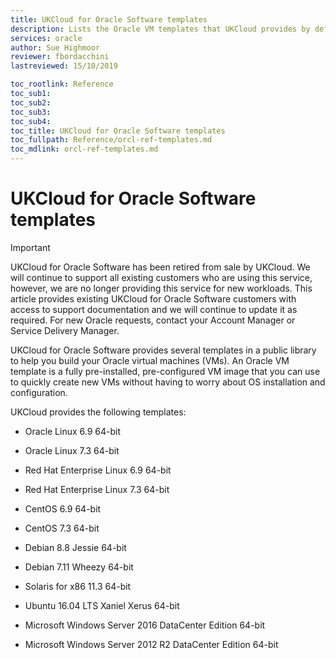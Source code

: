```yaml
---
title: UKCloud for Oracle Software templates
description: Lists the Oracle VM templates that UKCloud provides by default with UKCloud for Oracle Software
services: oracle
author: Sue Highmoor
reviewer: fbordacchini
lastreviewed: 15/10/2019

toc_rootlink: Reference
toc_sub1: 
toc_sub2:
toc_sub3:
toc_sub4:
toc_title: UKCloud for Oracle Software templates
toc_fullpath: Reference/orcl-ref-templates.md
toc_mdlink: orcl-ref-templates.md
---
```


# UKCloud for Oracle Software templates

> [!IMPORTANT]
> UKCloud for Oracle Software has been retired from sale by UKCloud. We will continue to support all existing customers who are using this service, however, we are no longer providing this service for new workloads. This article provides existing UKCloud for Oracle Software customers with access to support documentation and we will continue to update it as required. For new Oracle requests, contact your Account Manager or Service Delivery Manager.

UKCloud for Oracle Software provides several templates in a public library to help you build your Oracle virtual machines (VMs). An Oracle VM template is a fully pre-installed, pre-configured VM image that you can use to quickly create new VMs without having to worry about OS installation and configuration.

UKCloud provides the following templates:

- Oracle Linux 6.9 64-bit

- Oracle Linux 7.3 64-bit

- Red Hat Enterprise Linux 6.9 64-bit

- Red Hat Enterprise Linux 7.3 64-bit

- CentOS 6.9 64-bit

- CentOS 7.3 64-bit

- Debian 8.8 Jessie 64-bit

- Debian 7.11 Wheezy 64-bit

- Solaris for x86 11.3 64-bit

- Ubuntu 16.04 LTS Xaniel Xerus 64-bit

- Microsoft Windows Server 2016 DataCenter Edition 64-bit

- Microsoft Windows Server 2012 R2 DataCenter Edition 64-bit
